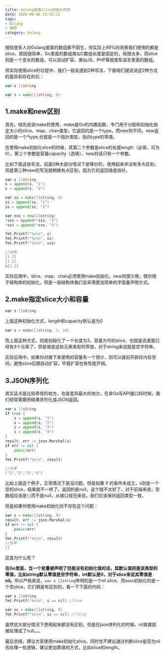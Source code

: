 ```yaml
---
title: Golang里面slice初始化的坑
date: 2020-06-06 23:42:22
tags: 
- Golang
- 编程
category: Golang
---
```

相信很多人对Golang里面的数组都不陌生，但实际上99%的场景我们使用的都是slice，原因很简单，Go里面的数组类似C数组长度是固定的，局限太多，而slice则是一个变长的数组，可以自动扩容，类似JS、PHP等弱类型语言里面的数组。

但实际使用slice的过程中，我们一般会遇到2种写法，下面咱们就说说这2种方式的差异和存在的坑：
```go
var s []string

var s = make([]string, 0)
```
<!--more-->

## 1.make和new区别
首先，咱先说说make的使用，make是Go的内置函数，专门用于分配和初始化指定大小的slice、map、chan类型，它返回的是一个type。而new则不同，new返回的是一个*type,也就是一个指针类型，指向type的零值。

在使用make初始化slice的时候，其第二个参数是slice的长度length（必填，可为0），第三个参数是容量capacity（选填），new的话只有一个参数。

比如下面这些写法，前面2种大部分情况下是等价的，使用起来并没有多大区别，但是第三种new的写法就稍微有点区别，因为它的返回值是指针。
```go
var s []string
s = append(s, "1")
s = append(s, "2")

var ss = make([]string, 0)
ss = append(ss, "1")
ss = append(ss, "2")

var sss = new([]string)
*sss = append(*sss, "1")
*sss = append(*sss, "2")

fmt.Printf("%v\n", s)
fmt.Printf("%v\n", ss)
fmt.Printf("%v\n", sss)

//结果
[1 2]
[1 2]
&[1 2]
```
实际应用中，slice、map、chan必须使用make初始化，new则很少用，偶尔用于结构体的初始化，但是一般结构体我们会采用更加简单的字面量声明方式。

## 2.make指定slice大小和容量
```go
var s []string
```
上面这种初始化方式，length和capacity默认是为0
```go
var s = make([]string, 3, 10)
```
而上面这种方式，则是初始化了一个长度为3，容量为10的slice，也就是说里面已经有3个元素了，但是值是这些元素类型的零值，对于string来说就是空字符串。

实际应用中，如果你对接下来使用的容量有一个预计，则可以提前开辟好内存空间，避免slice后期自动扩容，毕竟扩容也有性能开销。

## 3.JSON序列化
其实这点是比较奇怪的地方，也是差异最大的地方，在拿Go写API接口的时候，我们经常需要把结果序列化成JSON返回。

```go
var s []string
if true {
    s = append(s, "1")
    s = append(s, "2")
    s = append(s, "3")
    s = append(s, "4")
}
result, err := json.Marshal(s)
if err != nil {
    panic(err)
}
fmt.Printf("%s\n", result)

//结果
["1","2","3","4"]
```
比如上面这个例子，正常情况下是没问题，但是如果 if 的条件未成立，s则是一个空的slice，结果就不一样了，返回的是null，这个就不太好了，对于前端来说，空数组应该是```[]```而不是null，从接口规范来说，我们应该保持返回类型一致。

但是如果你使用make初始化则不存在这个问题：
```go
var s = make([]string, 0)
result, err := json.Marshal(s)
if err != nil {
    panic(err)
}
fmt.Printf("%s\n", result)
//结果
[]
```
这是为什么呢？

<b>在Go里面，当一个变量被声明了但是没有初始化值的话，其默认值则是该类型的零值，比如string默认零值是空字符串，int默认是0，对于slice来说其零值是nil。</b>所以严格来说，```var s []string```申明的是一个nil slice，而```make```初始化的是一个空slice，它们俩是有区别的，看一下下面的代码：
```go
var s []string
fmt.Printf("%v\n", s == nil) //true

var ss = make([]string, 0)
fmt.Printf("%v\n", ss == nil) //false
```
虽然说大部分情况下使用起来都没有区别，但是在json序列化的时候，nil直接就被处理成了null。。。


最后总结，建议大家使用make初始化slice，同时也不建议通过判断slice是否为nil去处理一些逻辑，建议更加靠谱的方式，比如slice的length。
